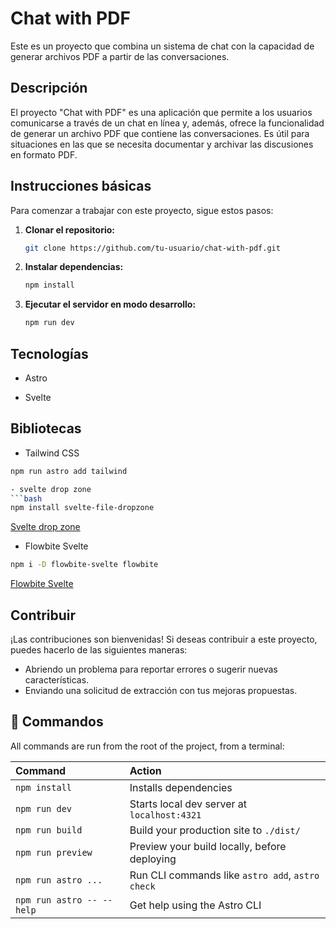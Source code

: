 # Chat with PDF

Este es un proyecto que combina un sistema de chat con la capacidad de generar archivos PDF a partir de las conversaciones.

## Descripción

El proyecto "Chat with PDF" es una aplicación que permite a los usuarios comunicarse a través de un chat en línea y, además, ofrece la funcionalidad de generar un archivo PDF que contiene las conversaciones. Es útil para situaciones en las que se necesita documentar y archivar las discusiones en formato PDF.

## Instrucciones básicas

Para comenzar a trabajar con este proyecto, sigue estos pasos:

1. **Clonar el repositorio:** 
   ```bash
   git clone https://github.com/tu-usuario/chat-with-pdf.git

2. **Instalar dependencias:** 
    ```bash
    npm install

3. **Ejecutar el servidor en modo desarrollo:**
    ```bash
    npm run dev

## Tecnologías

- Astro

- Svelte

## Bibliotecas

- Tailwind CSS
```bash
npm run astro add tailwind

- svelte drop zone 
```bash 
npm install svelte-file-dropzone
```
[Svelte drop zone](https://www.npmjs.com/package/svelte-file-dropzone)


- Flowbite Svelte
```bash 
npm i -D flowbite-svelte flowbite
```
[Flowbite Svelte](https://flowbite-svelte.com/docs/pages/quickstart)

## Contribuir

¡Las contribuciones son bienvenidas! Si deseas contribuir a este proyecto, puedes hacerlo de las siguientes maneras:

- Abriendo un problema para reportar errores o sugerir nuevas características.
- Enviando una solicitud de extracción con tus mejoras propuestas.

## 🧞 Commandos

All commands are run from the root of the project, from a terminal:

| Command                   | Action                                           |
| :------------------------ | :----------------------------------------------- |
| `npm install`             | Installs dependencies                            |
| `npm run dev`             | Starts local dev server at `localhost:4321`      |
| `npm run build`           | Build your production site to `./dist/`          |
| `npm run preview`         | Preview your build locally, before deploying     |
| `npm run astro ...`       | Run CLI commands like `astro add`, `astro check` |
| `npm run astro -- --help` | Get help using the Astro CLI                     |